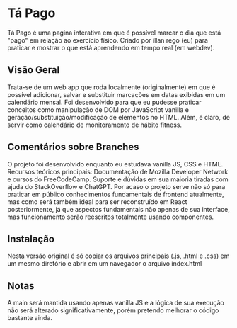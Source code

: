 # Tá Pago
Tá Pago é uma pagina interativa em que é possível marcar o dia que está "pago" em relação ao exercício físico. Criado por illan rego (eu) para praticar e mostrar o que está aprendendo em tempo real (em webdev).

## Visão Geral
Trata-se de um web app que roda localmente (originalmente) em que é possível adicionar, salvar e substituir marcações em datas exibidas em um calendário mensal.
Foi desenvolvido para que eu pudesse praticar conceitos como manipulação de DOM por JavaScript vanilla e geração/substituição/modificação de elementos no HTML. Além, é claro, de servir como calendário de monitoramento de hábito fitness.

## Comentários sobre Branches
O projeto foi desenvolvido enquanto eu estudava vanilla JS, CSS e HTML. Recursos teóricos principais: Documentação de Mozilla Developer Network e cursos do FreeCodeCamp. Suporte e dúvidas em sua maioria tiradas com ajuda do StackOverflow e ChatGPT.
Por acaso o projeto serve não só para praticar em público conhecimentos fundamentais de frontend atualmente, mas como será também ideal para ser reconstruído em React posteriormente, já que aspectos fundamentais não apenas de sua interface, mas funcionamento serão reescritos totalmente usando componentes.

## Instalação
Nesta versão original é só copiar os arquivos principais (.js, .html e .css) em um mesmo diretório e abrir em um navegador o arquivo index.html

## Notas
A main será mantida usando apenas vanilla JS e a lógica de sua execução não será alterado significativamente, porém pretendo melhorar o código bastante ainda.
